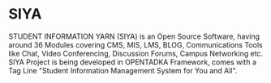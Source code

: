 # SIYA
STUDENT INFORMATION YARN (SIYA) is an Open Source Software, having around 36 Modules  covering CMS, MIS, LMS, BLOG, Communications Tools like Chat, Video Conferencing, Discussion Forums, Campus Networking etc. SIYA Project is being developed in OPENTADKA Framework, comes with a Tag Line "Student Information Management System for You and All".
